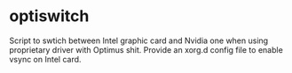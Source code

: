 # optiswitch
Script to swtich between Intel graphic card and Nvidia one when using proprietary driver with Optimus shit. Provide an xorg.d config file to enable vsync on Intel card.
